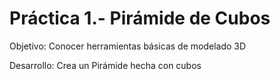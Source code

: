# Práctica 1.- Pirámide de Cubos

Objetivo: Conocer herramientas básicas  de modelado 3D

Desarrollo: Crea un Pirámide hecha con cubos

